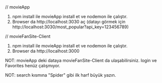 // movieApp

1.  npm install ile movieApp install et ve nodemon ile çalıştır.
2.  Browser da http://localhost:3030 aç (datayı görmek için http://localhost:3030/most_popular?api_key=123456789)

// movieFanSite-Client

1.  npm install ile movieApp install et ve nodemon ile çalıştır.
2.  Browser da http://localhost:3000

NOT: movieApp deki dataya movieFanSite-Client da ulaşabilirsiniz.
login ve Favorites henüz çalışmıyor.

NOT: search kısmına "Spider" gibi ilk harf büyük yazın.
